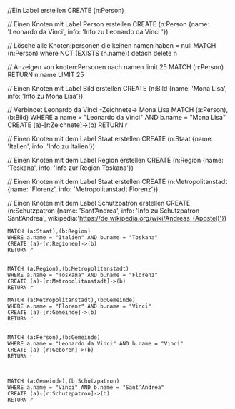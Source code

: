 
 //Ein Label erstellen
    CREATE (n:Person)

 // Einen Knoten mit Label Person erstellen
    CREATE (n:Person {name: 'Leonardo da Vinci', info: 'Info zu Leonardo da Vinci '})

// Lösche alle Knoten:personen  die keinen namen haben = null
    MATCH (n:Person) where NOT (EXISTS (n.name)) detach delete n

// Anzeigen von knoten:Personen nach namen limit 25
    MATCH (n:Person) RETURN n.name LIMIT 25



// Einen Knoten mit Label Bild erstellen
    CREATE (n:Bild {name: 'Mona Lisa', info: 'Info zu Mona Lisa'})


// Verbindet Leonardo da Vinci -Zeichnete->  Mona Lisa
    MATCH (a:Person),(b:Bild)
    WHERE a.name = "Leonardo da Vinci" AND b.name = "Mona Lisa"
    CREATE (a)-[r:Zeichnete]->(b)
    RETURN r



// Einen Knoten mit dem Label Staat erstellen
    CREATE (n:Staat {name: 'Italien', info: 'Info zu Italien'})

// Einen Knoten mit dem Label Region erstellen 
    CREATE (n:Region  {name: 'Toskana', info: 'Info zur Region Toskana'})


// Einen Knoten mit dem Label Staat erstellen
    CREATE (n:Metropolitanstadt  {name: 'Florenz', info: 'Metropolitanstadt Florenz'})

// Einen Knoten mit dem Label Schutzpatron erstellen
    CREATE (n:Schutzpatron  {name: 'Sant’Andrea', info: 'Info zu Schutzpatron Sant’Andrea', wikipedia:'https://de.wikipedia.org/wiki/Andreas_(Apostel)'})




    MATCH (a:Staat),(b:Region)
    WHERE a.name = "Italien" AND b.name = "Toskana"
    CREATE (a)-[r:Regionen]->(b)
    RETURN r


    MATCH (a:Region),(b:Metropolitanstadt)
    WHERE a.name = "Toskana" AND b.name = "Florenz"
    CREATE (a)-[r:Metropolitanstadt]->(b)
    RETURN r

    MATCH (a:Metropolitanstadt),(b:Gemeinde)
    WHERE a.name = "Florenz" AND b.name = "Vinci"
    CREATE (a)-[r:Gemeinde]->(b)
    RETURN r


    MATCH (a:Person),(b:Gemeinde)
    WHERE a.name = "Leonardo da Vinci" AND b.name = "Vinci"
    CREATE (a)-[r:Geboren]->(b)
    RETURN r



    MATCH (a:Gemeinde),(b:Schutzpatron)
    WHERE a.name = "Vinci" AND b.name = "Sant’Andrea"
    CREATE (a)-[r:Schutzpatron]->(b)
    RETURN r
